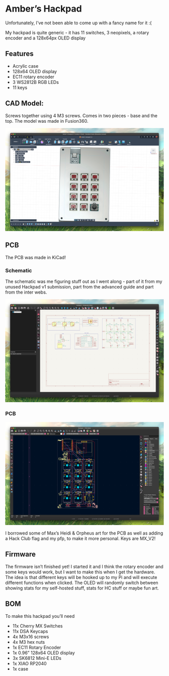 # Amber’s Hackpad

Unfortunately, I’ve not been able to come up with a fancy name for it :(

My hackpad is quite generic - it has 11 switches, 3 neopixels, a rotary encoder and a 128x64px OLED display


## Features

- Acrylic case
- 128x64 OLED display
- EC11 rotary encoder
- 3 WS2812B RGB LEDs
- 11 keys

## CAD Model:

Screws together using 4 M3 screws. Comes in two pieces - base and the top. The model was made in Fusion360.

![hackpad](assets/hackpad.jpeg)

## PCB

The PCB was made in KiCad!

### Schematic

The schematic was me figuring stuff out as I went along - part of it from my unused Hackpad v1 submission, part from the advanced guide and part from the inter webs.

![Schematic](assets/schematic.jpeg)

### PCB

![PCB](assets/pcb.jpeg)

I borrowed some of Max’s Heidi & Orpheus art for the PCB as well as adding a Hack Club flag and my pfp, to make it more personal. Keys are MX_V2!

## Firmware

The firmware isn’t finished yet! I started it and I think the rotary encoder and some keys would work, but I want to make this when I get the hardware. The idea is that different keys will be hooked up to my Pi and will execute different functions when clicked. The OLED will randomly switch between showing stats for my self-hosted stuff, stats for HC stuff or maybe fun art.

## BOM

To make this hackpad you’ll need

- 11x Cherry MX Switches
- 11x DSA Keycaps
- 4x M3x16 screws
- 4x M3 hex nuts
- 1x EC11 Rotary Encoder
- 1x 0.96” 128x64 OLED display
- 3x SK6812 Mini-E LEDs
- 1x XIAO RP2040
- 1x case